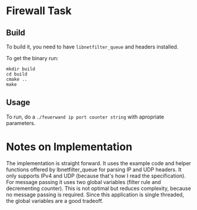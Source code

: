 Firewall Task
=============

## Build

To build it, you need to have `libnetfilter_queue` and headers installed.

To get the binary run:

```
mkdir build
cd build
cmake ..
make
```

## Usage

To run, do a `./feuerwand ip port counter string` with apropriate parameters.

# Notes on Implementation

The implementation is straight forward.
It uses the example code and helper functions offered by lbnetfilter_queue for parsing IP and UDP headers.
It only supports IPv4 and UDP (because that's how I read the specification).
For message passing it uses two global variables (filter rule and decrementing counter).
This is not optimal but reduces complexity, because no message passing is required.
Since this application is single threaded, the global variables are a good tradeoff.

